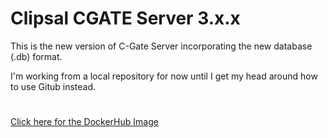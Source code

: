 # Clipsal CGATE Server 3.x.x


This is the new version of C-Gate Server incorporating the new database (.db) format.  


I'm working from a local repository for now until I get my head around how to use Gitub instead.

#
[Click here for the DockerHub Image](https://hub.docker.com/r/pktechnology/cgateserver)
